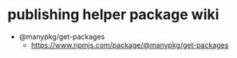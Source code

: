 # publishing helper package wiki

- @manypkg/get-packages
  - https://www.npmjs.com/package/@manypkg/get-packages